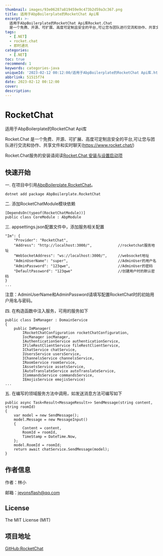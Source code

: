 ```yaml
---
thumbnail: images/93e06287a819459e9c473b2d59a3c367.png
title: 适用于AbpBoilerplate的RocketChat Api库
excerpt: >-
  适用于AbpBoilerplate的RocketChat Api库Rocket.Chat
  是一个免费、开源、可扩展、高度可定制且安全的平台,可让您与团队进行交流和协作、共享文件和实时聊天(https://www.rocket.chat/)Rocket.Chat服务的安装请阅读。
tags:
  - [.NET]
  - rocket.chat
  - 即时通讯
categories:
  - [.NET]
toc: true
recommend: 1
keywords: categories-java
uniqueId: '2023-02-12 00:12:00/适用于AbpBoilerplate的RocketChat Api库.html'
abbrlink: 51515f74
date: 2023-02-12 00:12:00
cover:
description:
---
```

# RocketChat

适用于AbpBoilerplate的RocketChat Api库


Rocket.Chat 是一个免费、开源、可扩展、高度可定制且安全的平台,可让您与团队进行交流和协作、共享文件和实时聊天(https://www.rocket.chat/)


Rocket.Chat服务的安装请阅读[Rocket.Chat 安装与设置启动项]( https://blog.csdn.net/jevonsflash/article/details/122881564)



## 快速开始


一. 在项目中引用[AbpBoilerplate.RocketChat]( https://www.nuget.org/packages/AbpBoilerplate.RocketChat)。


```
dotnet add package AbpBoilerplate.RocketChat
```

二. 添加RocketChatModule模块依赖
```
[DependsOn(typeof(RocketChatModule))]
public class CoreModule : AbpModule

```

三. appsettings.json配置文件中，添加服务相关配置
```
"Im": {
    "Provider": "RocketChat",
    "Address": "http://localhost:3000/",            //rocketchat服务地址
    "WebSocketAddress": "ws://localhost:3000/",     //websocket地址
    "AdminUserName": "super",                       //AdminUser的用户名
    "AdminPassword": "123qwe",                      //AdminUser的密码
    "DefaultPassword": "123qwe"                     //创建用户时的默认密码
}
...
```
注意：AdminUserName和AdminPassword请填写配置RocketChat时的初始用户用名与密码。

四. 在构造函数中注入服务，可用的服务如下
```
public class ImManager : DomainService
{
	public ImManager(
		IRocketChatConfiguration rocketChatConfiguration,
		IocManager iocManager,
		IAuthenticationService authenticationService,
		IFileRestClientService fileRestClientService,
		IChatService chatService,
		IUsersService usersService,
		IChannelsService channelsService,
		IRoomService roomService,
		IAssetsService assetsService,
		IAutoTranslateService autoTranslateService,
		ICommandsService commandsService,
		IEmojisService emojisService)
...
```

五. 在编写的领域服务方法中调用，如发送消息方法可编写如下
```
public async Task<Result<MessageResult>> SendMessage(string content, string roomId)
{
	var model = new SendMessage();
	model.Message = new MessageInput()
	{
		Content = content,
		RoomId = roomId,
		TimeStamp = DateTime.Now,
	};
	model.RoomId = roomId;
	return await chatService.SendMessage(model);
}
```


## 作者信息

作者：林小

邮箱：jevonsflash@qq.com



## License

The MIT License (MIT)

## 项目地址
[GitHub:RocketChat](https://github.com/MatoApps/RocketChat)

